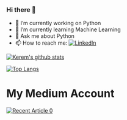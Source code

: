 ### Hi there 👋

- 🔭 I’m currently working on Python 
- 🌱 I’m currently learning Machine Learning
- 💬 Ask me about Python
- 📫 How to reach me: [![LinkedIn](https://www.oiml.org/en/ressources/linkedin-icon-small.png/image_preview)](https://www.linkedin.com/in/keremyagan/)


[![Kerem's github stats](https://github-readme-stats.vercel.app/api?username=keremyagan&count_private=true&show_icons=true&theme=radical&hide_rank=false)](https://github.com/keremyagan/github-readme-stats)



[![Top Langs](https://github-readme-stats.vercel.app/api/top-langs/?username=keremyagan)](https://github.com/keremyagan/github-readme-stats)

# My Medium Account

<a target="_blank" href="https://github-readme-medium-recent-article.vercel.app/medium/@keremyagan/0"><img src="https://github-readme-medium-recent-article.vercel.app/medium/@keremyagan/0" alt="Recent Article 0">


